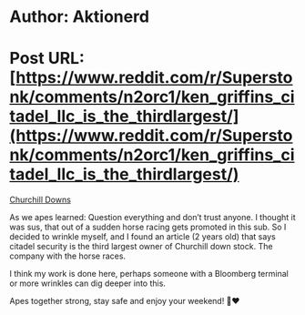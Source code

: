 # Author: Aktionerd
# Post URL: [https://www.reddit.com/r/Superstonk/comments/n2orc1/ken_griffins_citadel_llc_is_the_thirdlargest/](https://www.reddit.com/r/Superstonk/comments/n2orc1/ken_griffins_citadel_llc_is_the_thirdlargest/)


[Churchill Downs](https://www.google.de/amp/s/www.casino.org/news/there-are-several-reasons-to-consider-churchill-downs-stock/)

As we apes learned: Question everything and don’t trust anyone. I thought it was sus, that out of a sudden horse racing gets promoted in this sub. So I decided to wrinkle myself, and I found an article (2 years old) that says citadel security is the third largest owner of Churchill down stock. The company with the horse races.

I think my work is done here, perhaps someone with a Bloomberg terminal or more wrinkles can dig deeper into this.

Apes together strong, stay safe and enjoy your weekend! 🦧❤️